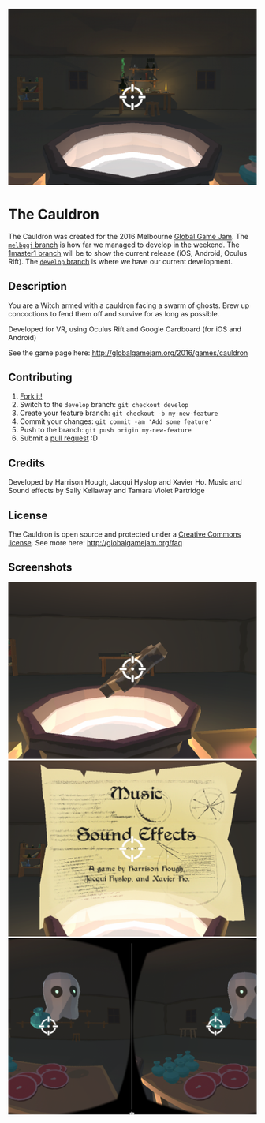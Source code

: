 ![S01](https://raw.githubusercontent.com/HarrisonHough/TheCauldrenRepo/master/screenshots/screenshot01.png)

# The Cauldron
The Cauldron was created for the 2016 Melbourne [Global Game Jam](http://globalgamejam.org/).
The [`melbggj` branch](https://github.com/HarrisonHough/TheCauldrenRepo/tree/melbggj16) is how far we managed to develop in the weekend. The [1master1 branch](https://github.com/HarrisonHough/TheCauldrenRepo/tree/master) will be to show the current release (iOS, Android, Oculus Rift). The [`develop` branch](https://github.com/HarrisonHough/TheCauldrenRepo/tree/develop) is where we have our current development.

## Description
You are a Witch armed with a cauldron facing a swarm of ghosts. Brew up concoctions to fend them off and survive for as long as possible.

Developed for VR, using Oculus Rift and Google Cardboard (for iOS and Android)

See the game page here: http://globalgamejam.org/2016/games/cauldron

## Contributing
1. [Fork it!](https://github.com/HarrisonHough/TheCauldrenRepo/tree/develop#fork-destination-box)
2. Switch to the `develop` branch: `git checkout develop`
3. Create your feature branch: `git checkout -b my-new-feature`
4. Commit your changes: `git commit -am 'Add some feature'`
5. Push to the branch: `git push origin my-new-feature`
6. Submit a [pull request](https://help.github.com/articles/proposing-changes-to-a-project-with-pull-requests/) :D

## Credits
Developed by Harrison Hough, Jacqui Hyslop and Xavier Ho. Music and Sound effects by Sally Kellaway and Tamara Violet Partridge

## License
The Cauldron is open source and protected under a [Creative Commons license](http://creativecommons.org/licenses/by-nc-sa/3.0/). See more here: http://globalgamejam.org/faq

## Screenshots
![S02](https://raw.githubusercontent.com/HarrisonHough/TheCauldrenRepo/master/screenshots/screenshot02.png)
![S03](https://raw.githubusercontent.com/HarrisonHough/TheCauldrenRepo/master/screenshots/screenshot03.png)
![S04](https://raw.githubusercontent.com/HarrisonHough/TheCauldrenRepo/master/screenshots/screenshot04.png)